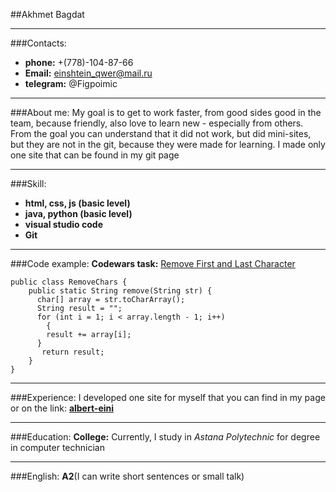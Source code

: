 ##Akhmet Bagdat
***
###Contacts:
- **phone:** +(778)-104-87-66
- **Email:** einshtein_qwer@mail.ru
- **telegram:** @Figpoimic
***
###About me:
My goal is to get to work faster, from good sides good in the team, because friendly, also love to learn new - especially from others. From the goal you can understand that it did not work, but did mini-sites, but they are not in the git, because they were made for learning. I made only one site that can be found in my git page
***
###Skill:
- **html, css, js (basic level)**
- **java, python (basic level)**
- **visual studio code**
- **Git**
***
###Code example:
**Codewars task:** [Remove First and Last Character](https://www.codewars.com/kata/56bc28ad5bdaeb48760009b0)
```
public class RemoveChars {
    public static String remove(String str) {
      char[] array = str.toCharArray();
      String result = "";
      for (int i = 1; i < array.length - 1; i++)
        {
        result += array[i];
      }
       return result;
    }
}
```
***
###Experience:
I developed one site for myself that you can find in my page or on the link: **[albert-eini](https://github.com/aibert-enni/aibert-enni.github.io.)**
***
###Education:
**College:** Currently, I study in *Astana Polytechnic* for degree in computer technician
***
###English:
**A2**(I can write short sentences or small talk)